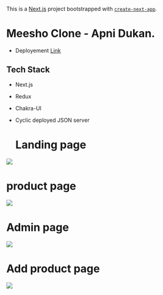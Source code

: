 This is a [Next.js](https://nextjs.org/) project bootstrapped with [`create-next-app`](https://github.com/vercel/next.js/tree/canary/packages/create-next-app).

# Meesho Clone - Apni Dukan.

- Deployement [Link](https://meesho-clone-mauve.vercel.app/)

## Tech Stack
- Next.js
- Redux
- Chakra-UI
- Cyclic deployed JSON server


    <h1>Landing page </h1>

<img src="https://user-images.githubusercontent.com/95179001/221365078-959b5acb-dbd9-4f04-9c2a-f2fbfdc0309d.png" />
  <h1>product page</h1>
  <img src="https://user-images.githubusercontent.com/95179001/221365226-122122cb-ad56-4321-8100-160ec2beaf9a.png" />
    <h1>Admin page</h1>
  <img src="https://user-images.githubusercontent.com/95179001/221765408-1d73a5dd-1a0c-4b9b-919f-020953e12b4f.png" />
      <h1> Add product page</h1>
  <img src="https://user-images.githubusercontent.com/95179001/221765611-f591d0ee-9e45-4ee6-bdbd-e6ed50848677.png" />





